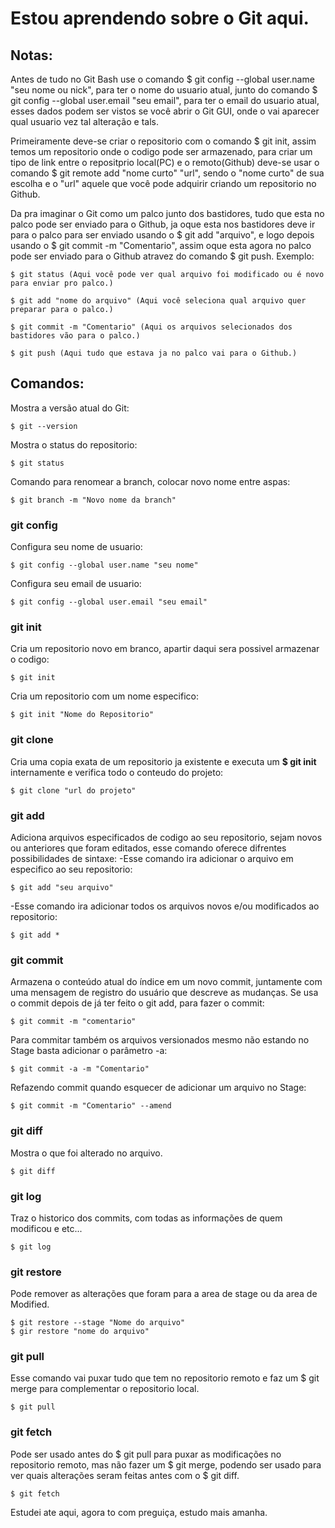 # Estou aprendendo sobre o Git aqui.

## Notas:
  Antes de tudo no Git Bash use o comando $ git config --global user.name "seu nome ou nick", para ter o nome do usuario atual, junto do comando $ git config --global user.email "seu email", para ter o email do usuario atual, esses dados podem ser vistos se você abrir o Git GUI, onde o vai aparecer qual usuario vez tal alteração e tals.

  Primeiramente deve-se criar o repositorio com o comando $ git init, assim temos um repositorio onde o codigo pode ser armazenado, para criar um tipo de link entre o repositprio local(PC) e o remoto(Github) deve-se usar o comando $ git remote add "nome curto" "url", sendo o "nome curto" de sua escolha e o "url" aquele que você pode adquirir criando um repositorio no Github.

  Da pra imaginar o Git como um palco junto dos bastidores, tudo que esta no palco pode ser enviado para o Github, ja oque esta nos bastidores deve ir para o palco para ser enviado usando o $ git add "arquivo", e logo depois usando o $ git commit -m "Comentario", assim oque esta agora no palco pode ser enviado para o Github atravez do comando $ git push.
  Exemplo:

    $ git status (Aqui você pode ver qual arquivo foi modificado ou é novo para enviar pro palco.)

    $ git add "nome do arquivo" (Aqui você seleciona qual arquivo quer preparar para o palco.)

    $ git commit -m "Comentario" (Aqui os arquivos selecionados dos bastidores vão para o palco.)

    $ git push (Aqui tudo que estava ja no palco vai para o Github.)
## Comandos:
Mostra a versão atual do Git:

    $ git --version
Mostra o status do repositorio:

    $ git status
Comando para renomear a branch, colocar novo nome entre aspas:

    $ git branch -m "Novo nome da branch"
### git config
Configura seu nome de usuario:

    $ git config --global user.name "seu nome"
Configura seu email de usuario:

    $ git config --global user.email "seu email"
### git init
Cria um repositorio novo em branco, apartir daqui sera possivel armazenar o codigo:

    $ git init
Cria um repositorio com um nome especifico:

    $ git init "Nome do Repositorio"
### git clone
Cria uma copia exata de um repositorio ja existente e executa um **$ git init** internamente e verifica todo o conteudo do projeto:

    $ git clone "url do projeto"
### git add
Adiciona arquivos especificados de codigo ao seu repositorio, sejam novos ou anteriores que foram editados, esse comando oferece difrentes possibilidades de sintaxe:
-Esse comando ira adicionar o arquivo em especifico ao seu repositorio:

    $ git add "seu arquivo"
-Esse comando ira adicionar todos os arquivos novos e/ou modificados ao repositorio:

    $ git add *
### git commit
Armazena o conteúdo atual do índice em um novo commit, juntamente com uma mensagem de registro do usuário que descreve as mudanças.
Se usa o commit depois de já ter feito o git add, para fazer o commit:

    $ git commit -m "comentario"
Para commitar também os arquivos versionados mesmo não estando no Stage basta adicionar o parâmetro -a:

    $ git commit -a -m "Comentario"
Refazendo commit quando esquecer de adicionar um arquivo no Stage:

    $ git commit -m "Comentario" --amend
### git diff
Mostra o que foi alterado no arquivo.

    $ git diff
### git log
Traz o historico dos commits, com todas as informações de quem modificou e etc...

    $ git log
### git restore
Pode remover as alterações que foram para a area de stage ou da area de Modified.

    $ git restore --stage "Nome do arquivo"
    $ gir restore "nome do arquivo"
### git pull
Esse comando vai puxar tudo que tem no repositorio remoto e faz um $ git merge para complementar o repositorio local.

    $ git pull
### git fetch
Pode ser usado antes do $ git pull para puxar as modificações no repositorio remoto, mas não fazer um $ git merge, podendo ser usado para ver quais alterações seram feitas antes com o $ git diff.

    $ git fetch


Estudei ate aqui, agora to com preguiça, estudo mais amanha.
